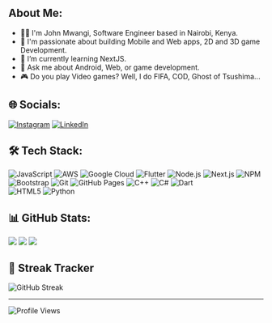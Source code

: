 ## About Me:
- 👨‍💻 I'm John Mwangi, Software Engineer based in Nairobi, Kenya.
- 🚀 I'm passionate about building Mobile and Web apps, 2D and 3D game Development.
- 🌱 I’m currently learning NextJS.
- 💬 Ask me about Android, Web, or game development.
- 🎮 Do you play Video games? Well, I do FIFA, COD, Ghost of Tsushima...

## 🌐 Socials:
[![Instagram](https://img.shields.io/badge/Instagram-%23E4405F.svg?logo=instagram&logoColor=white)](https://www.instagram.com/_a.kagami_/)
[![LinkedIn](https://img.shields.io/badge/LinkedIn-%230077B5.svg?logo=linkedin&logoColor=white)](https://www.linkedin.com/in/willy-john-3028b9210/)

## 🛠 Tech Stack:
![JavaScript](https://img.shields.io/badge/JavaScript-%23323330.svg?logo=javascript&logoColor=%23F7DF1E)
![AWS](https://img.shields.io/badge/AWS-%23FF9900.svg?logo=amazon-aws&logoColor=white)
![Google Cloud](https://img.shields.io/badge/Google_Cloud-%234285F4.svg?logo=google-cloud&logoColor=white)
![Flutter](https://img.shields.io/badge/Flutter-%2302569B.svg?logo=flutter&logoColor=white)
![Node.js](https://img.shields.io/badge/Node.js-%2343853D.svg?logo=node.js&logoColor=white)
![Next.js](https://img.shields.io/badge/Next.js-%23000000.svg?logo=next.js&logoColor=white)
![NPM](https://img.shields.io/badge/NPM-%23000000.svg?logo=npm&logoColor=white)
![Bootstrap](https://img.shields.io/badge/Bootstrap-%23563D7C.svg?logo=bootstrap&logoColor=white)
![Git](https://img.shields.io/badge/Git-%23F05033.svg?logo=git&logoColor=white)
![GitHub Pages](https://img.shields.io/badge/GitHub_Pages-%23327FC7.svg?logo=github&logoColor=white)
![C++](https://img.shields.io/badge/C++-%2300599C.svg?logo=c%2B%2B&logoColor=white)
![C#](https://img.shields.io/badge/C%23-%23239120.svg?logo=c-sharp&logoColor=white)
![Dart](https://img.shields.io/badge/Dart-%230175C2.svg?logo=dart&logoColor=white)  
![HTML5](https://img.shields.io/badge/HTML5-%23E34F26.svg?logo=html5&logoColor=white)
![Python](https://img.shields.io/badge/Python-%233776AB.svg?logo=python&logoColor=white)

## 📊 GitHub Stats:
![](https://github-readme-stats.vercel.app/api?username=infiltrator12&theme=radical&hide_border=false&include_all_commits=true&count_private=true)
![](https://github-readme-streak-stats.herokuapp.com/?user=infiltrator12&theme=radical&hide_border=false)
![](https://github-readme-stats.vercel.app/api/top-langs/?username=infiltrator12&theme=radical&hide_border=false&include_all_commits=true&count_private=true&layout=compact)

## 🚀 Streak Tracker
![GitHub Streak](https://streak-stats.demolab.com/?user=infiltrator12&theme=radical&hide_border=false)

---

![Profile Views](https://komarev.com/ghpvc/?username=iinfiltrator12&style=for-the-badge)
